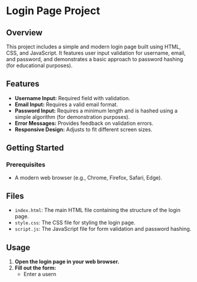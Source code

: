 # Login Page Project

## Overview

This project includes a simple and modern login page built using HTML, CSS, and JavaScript. It features user input validation for username, email, and password, and demonstrates a basic approach to password hashing (for educational purposes).

## Features

- **Username Input:** Required field with validation.
- **Email Input:** Requires a valid email format.
- **Password Input:** Requires a minimum length and is hashed using a simple algorithm (for demonstration purposes).
- **Error Messages:** Provides feedback on validation errors.
- **Responsive Design:** Adjusts to fit different screen sizes.

## Getting Started

### Prerequisites

- A modern web browser (e.g., Chrome, Firefox, Safari, Edge).

 

## Files

- `index.html`: The main HTML file containing the structure of the login page.
- `style.css`: The CSS file for styling the login page.
- `script.js`: The JavaScript file for form validation and password hashing.

## Usage

1. **Open the login page in your web browser.**
2. **Fill out the form:**
    - Enter a usern
